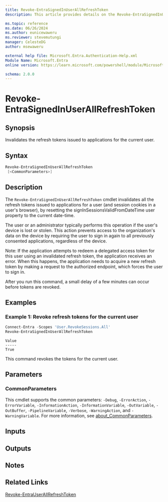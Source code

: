 ```yaml
---
title: Revoke-EntraSignedInUserAllRefreshToken
description: This article provides details on the Revoke-EntraSignedInUserAllRefreshToken command.

ms.topic: reference
ms.date: 06/26/2024
ms.author: eunicewaweru
ms.reviewer: stevemutungi
manager: CelesteDG
author: msewaweru

external help file: Microsoft.Entra.Authentication-Help.xml
Module Name: Microsoft.Entra
online version: https://learn.microsoft.com/powershell/module/Microsoft.Entra/Revoke-EntraSignedInUserAllRefreshToken

schema: 2.0.0
---
```


# Revoke-EntraSignedInUserAllRefreshToken

## Synopsis

Invalidates the refresh tokens issued to applications for the current user.

## Syntax

```powershell
Revoke-EntraSignedInUserAllRefreshToken
 [<CommonParameters>]
```

## Description

The `Revoke-EntraSignedInUserAllRefreshToken` cmdlet invalidates all the refresh tokens issued to applications for a user (and session cookies in a user's browser), by resetting the signInSessionsValidFromDateTime user property to the current date-time.

The user or an administrator typically performs this operation if the user's device is lost or stolen. This action prevents access to the organization's data on the device by requiring the user to sign in again to all previously consented applications, regardless of the device.

Note: If the application attempts to redeem a delegated access token for this user using an invalidated refresh token, the application receives an error. When this happens, the application needs to acquire a new refresh token by making a request to the authorized endpoint, which forces the user to sign in.

After you run this command, a small delay of a few minutes can occur before tokens are revoked.

## Examples

### Example 1: Revoke refresh tokens for the current user

```powershell
Connect-Entra -Scopes 'User.RevokeSessions.All'
Revoke-EntraSignedInUserAllRefreshToken
```

```Output
Value
-----
True
```

This command revokes the tokens for the current user.

## Parameters

### CommonParameters

This cmdlet supports the common parameters: `-Debug`, `-ErrorAction`, `-ErrorVariable`, `-InformationAction`, `-InformationVariable`, `-OutVariable`, `-OutBuffer`, `-PipelineVariable`, `-Verbose`, `-WarningAction`, and `-WarningVariable`. For more information, see [about_CommonParameters](https://go.microsoft.com/fwlink/?LinkID=113216).

## Inputs

## Outputs

## Notes

## Related Links

[Revoke-EntraUserAllRefreshToken](Revoke-EntraUserAllRefreshToken.md)
